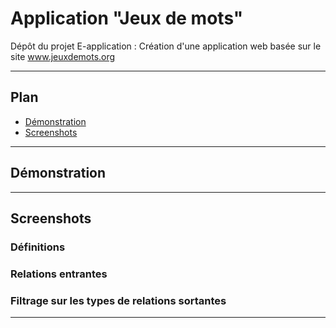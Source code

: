 # Application "Jeux de mots"

Dépôt du projet E-application : Création d'une application web basée sur le site www.jeuxdemots.org

___

## Plan
- [Démonstration](#demonstration)
- [Screenshots](#screenshots)

---

## <a name="demonstration"></a>Démonstration

___

## <a name="screenshots"></a>Screenshots

### Définitions

### Relations entrantes

### Filtrage sur les types de relations sortantes

___
